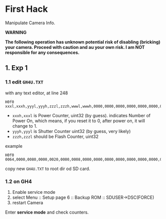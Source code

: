 # First Hack

Manipulate Camera Info.

**WARNING**

**The following operation has unknown potential risk of disabling (bricking) your camera. Proceed with caution and au your own risk. I am NOT responsible for any consequences.**

## 1. Exp 1

### 1.1 edit `GH4U.TXT` 

with any text editor, at line 248

```
H0f0 xxxl,xxxh,yyyl,yyyh,zzzl,zzzh,wwwl,wwwh,0000,0000,0000,0000,0000,0000,0000,0000,
```
- `xxxh,xxxl` is Power Counter, uint32 (by guess).
 indicates Number of Power On, which means, if you reset it to 0, after power on, it will change to 1.
- `yyyh,yyyl` is Shutter Counter uint32 (by guess, very likely)
- `zzzh,zzzl` should be Flash Counter, uint32

example
```
H0f0 0064,0000,0080,0000,0020,0000,0008,0000,0000,0000,0000,0000,0000,0000,0000,0000,
```
copy new `GH4U.TXT` to root dir od SD card.

### 1.2 on GH4

1. Enable service mode
2. select Menu :: Setup page 6 :: Backup ROM :: SDUSER->DSC(FORCE)
3. restart Camera

Enter **service mode** and check counters.
